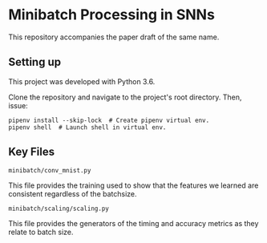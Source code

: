 # Minibatch Processing in SNNs

This repository accompanies the paper draft of the same name.

## Setting up

This project was developed with Python 3.6.

Clone the repository and navigate to the project's root directory. Then, issue:

```
pipenv install --skip-lock  # Create pipenv virtual env.
pipenv shell  # Launch shell in virtual env.
```

## Key Files

```
minibatch/conv_mnist.py
```
This file provides the training used to show that the features we learned are consistent regardless of the batchsize.

```
minibatch/scaling/scaling.py
```
This file provides the generators of the timing and accuracy metrics as they relate to batch size.
